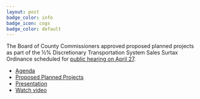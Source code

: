```yaml
---
layout: post
badge_color: info
badge_icon: cogs
badge_color: default
---
```


The Board of County Commissioners approved proposed planned projects as part of the ½% Discretionary Transportation System Sales Surtax Ordinance scheduled for [public hearing on April 27](http://www.hillsboroughcounty.org/Calendar.aspx?EID=14830).

* [Agenda](http://agenda.hillsboroughcounty.org/cache/00003/686/04-20%20FINAL%20Agenda.pdf)
* [Proposed Planned Projects](http://hillsboroughcounty.org/DocumentCenter/View/18548)
* [Presentation](http://hillsboroughcounty.org/DocumentCenter/View/18576)
* [Watch video](http://65.49.32.144/Hillsborough/6b4de0b0-2508-470d-b988-c60cc3496ccf/BOCC_Regular_Mtg_4_20_2016/presentation_file/mgpresenter.html?Stream=low)
